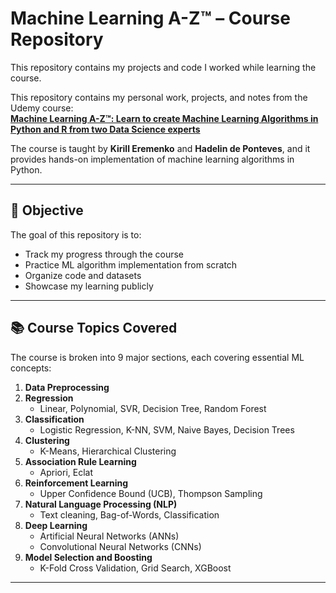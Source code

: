 # Machine Learning A-Z™ – Course Repository

This repository contains my projects and code I worked while learning the course. 

This repository contains my personal work, projects, and notes from the Udemy course:  
**[Machine Learning A-Z™: Learn to create Machine Learning Algorithms in Python and R from two Data Science experts](https://www.udemy.com/course/machinelearning/)**

The course is taught by **Kirill Eremenko** and **Hadelin de Ponteves**, and it provides hands-on implementation of machine learning algorithms in Python.

---

## 🎯 Objective

The goal of this repository is to:

- Track my progress through the course
- Practice ML algorithm implementation from scratch
- Organize code and datasets
- Showcase my learning publicly

---

## 📚 Course Topics Covered

The course is broken into 9 major sections, each covering essential ML concepts:

1. **Data Preprocessing**
2. **Regression**
   - Linear, Polynomial, SVR, Decision Tree, Random Forest
3. **Classification**
   - Logistic Regression, K-NN, SVM, Naive Bayes, Decision Trees
4. **Clustering**
   - K-Means, Hierarchical Clustering
5. **Association Rule Learning**
   - Apriori, Eclat
6. **Reinforcement Learning**
   - Upper Confidence Bound (UCB), Thompson Sampling
7. **Natural Language Processing (NLP)**
   - Text cleaning, Bag-of-Words, Classification
8. **Deep Learning**
   - Artificial Neural Networks (ANNs)
   - Convolutional Neural Networks (CNNs)
9. **Model Selection and Boosting**
   - K-Fold Cross Validation, Grid Search, XGBoost

---

